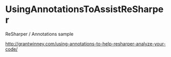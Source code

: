 # UsingAnnotationsToAssistReSharper
ReSharper / Annotations sample

http://grantwinney.com/using-annotations-to-help-resharper-analyze-your-code/